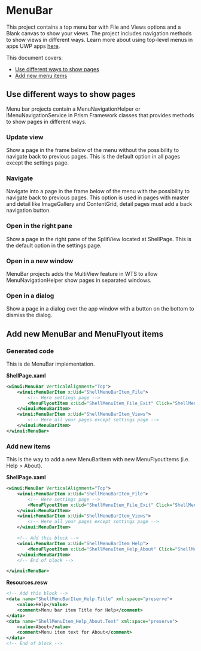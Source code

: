# MenuBar

This project contains a top menu bar with File and Views options and a Blank canvas to show your views. The project includes navigation methods to show views in different ways. Learn more about using top-level menus in apps UWP apps [here](https://docs.microsoft.com/windows/uwp/design/controls-and-patterns/menus#create-a-menu-bar).

This document covers:

* [Use different ways to show pages](#navigation)
* [Add new menu items](#newmenuitems)

<a name="navigation"></a>

## Use different ways to show pages
Menu bar projects contain a MenuNavigationHelper or IMenuNavigationService in Prism Framework classes that provides methods to show pages in different ways.

### Update view
Show a page in the frame below of the menu without the possibility to navigate back to previous pages. This is the default option in all pages except the settings page.

### Navigate
Navigate into a page in the frame below of the menu with the possibility to navigate back to previous pages. This option is used in pages with master and detail like ImageGallery and ContentGrid, detail pages must add a back navigation button.

### Open in the right pane
Show a page in the right pane of the SplitView located at ShellPage. This is the default option in the settings page.

### Open in a new window
MenuBar projects adds the MultiView feature in WTS to allow MenuNavigationHelper show pages in separated windows.

### Open in a dialog
Show a page in a dialog over the app window with a button on the bottom to dismiss the dialog.

<a name="newmenuitems"></a>

## Add new MenuBar and MenuFlyout items

### Generated code
This is de MenuBar implementation.

**ShellPage.xaml**
```xml
<winui:MenuBar VerticalAlignment="Top">
    <winui:MenuBarItem x:Uid="ShellMenuBarItem_File">
        <!-- Here settings page -->
        <MenuFlyoutItem x:Uid="ShellMenuItem_File_Exit" Click="ShellMenuItemClick_File_Exit" />
    </winui:MenuBarItem>
    <winui:MenuBarItem x:Uid="ShellMenuBarItem_Views">
        <!-- Here all your pages except settings page -->
    </winui:MenuBarItem>
</winui:MenuBar>
```

### Add new items

This is the way to add a new MenuBarItem with new MenuFlyoutItems (i.e. Help > About).

**ShellPage.xaml**
```xml
<winui:MenuBar VerticalAlignment="Top">
    <winui:MenuBarItem x:Uid="ShellMenuBarItem_File">
        <!-- Here settings page -->
        <MenuFlyoutItem x:Uid="ShellMenuItem_File_Exit" Click="ShellMenuItemClick_File_Exit" />
    </winui:MenuBarItem>
    <winui:MenuBarItem x:Uid="ShellMenuBarItem_Views">
        <!-- Here all your pages except settings page -->
    </winui:MenuBarItem>

    <!-- Add this block -->
    <winui:MenuBarItem x:Uid="ShellMenuBarItem_Help">
        <MenuFlyoutItem x:Uid="ShellMenuItem_Help_About" Click="ShellMenuItemClick_Help_About" />
    </winui:MenuBarItem>
    <!-- End of block -->

</winui:MenuBar>
```

**Resources.resw**
```xml
<!-- Add this block -->
<data name="ShellMenuBarItem_Help.Title" xml:space="preserve">
    <value>Help</value>
    <comment>Menu bar item Title for Help</comment>
</data>
<data name="ShellMenuItem_Help_About.Text" xml:space="preserve">
    <value>About</value>
    <comment>Menu item text for About</comment>
</data>
<!-- End of block -->
 ```
<a name="invokecode"></a>